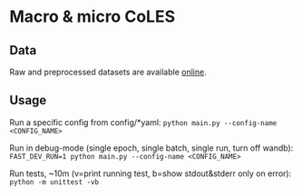 # Macro & micro CoLES

## Data
Raw and preprocessed datasets are available [online](https://disk.yandex.ru/d/SzvwAOUhDo6dDg).

## Usage
Run a specific config from config/*yaml:
```python main.py --config-name <CONFIG_NAME>```

Run in debug-mode (single epoch, single batch, single run, turn off wandb):
```FAST_DEV_RUN=1 python main.py --config-name <CONFIG_NAME>```

Run tests, ~10m (v=print running test, b=show stdout&stderr only on error):
```python -m unittest -vb```
